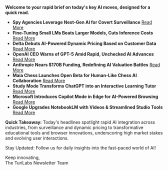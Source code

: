 <p><strong>Welcome to your rapid brief on today's key AI moves, designed for a quick read.</strong></p>
<ul>
<li><strong>Spy Agencies Leverage Next-Gen AI for Covert Surveillance</strong> <a href="https://www.economist.com/international/2025/07/29/how-spy-agencies-are-experimenting-with-the-newest-ai-models">Read More</a>  </li>
<li><strong>Fine-Tuning Small LMs Beats Larger Models, Cuts Inference Costs</strong> <a href="https://arxiv.org/abs/2507.12856">Read More</a>  </li>
<li><strong>Delta Debuts AI-Powered Dynamic Pricing Based on Customer Data</strong> <a href="https://blog.getjetback.com/delta-engineered-a-pricing-system-that-sorts-you-by-economic-value/">Read More</a>  </li>
<li><strong>OpenAI CEO Warns of GPT-5 Amid Rapid, Unchecked AI Advances</strong> <a href="https://www.techradar.com/ai-platforms-assistants/chatgpt/openais-ceo-says-hes-scared-of-gpt-5">Read More</a>  </li>
<li><strong>Anthropic Nears $170B Funding, Redefining AI Valuation Battles</strong> <a href="https://www.bloomberg.com/news/articles/2025-07-29/anthropic-nears-deal-to-raise-funding-at-170-billion-valuation">Read More</a>  </li>
<li><strong>Maia Chess Launches Open Beta for Human-Like Chess AI Collaboration</strong> <a href="https://www.maiachess.com/">Read More</a>  </li>
<li><strong>Study Mode Transforms ChatGPT into an Interactive Learning Tutor</strong> <a href="https://openai.com/index/chatgpt-study-mode/">Read More</a>  </li>
<li><strong>Microsoft Introduces Copilot Mode in Edge for AI-Powered Browsing</strong> <a href="https://blogs.windows.com/msedgedev/2025/07/28/introducing-copilot-mode-in-edge-a-new-way-to-browse-the-web/">Read More</a>  </li>
<li><strong>Google Upgrades NotebookLM with Videos &amp; Streamlined Studio Tools</strong> <a href="https://blog.google/technology/google-labs/notebooklm-video-overviews-studio-upgrades/">Read More</a></li>
</ul>
<p><strong>Quick Takeaway:</strong> Today's headlines spotlight rapid AI integration across industries, from surveillance and dynamic pricing to transformative educational tools and browser innovations, underscoring high market stakes and evolving user interactions.</p>
<p>Stay Updated: Follow us for daily insights into the fast-paced world of AI! </p>
<p>Keep innovating,<br />
The TuriLabs Newsletter Team</p>